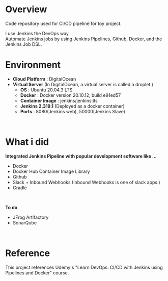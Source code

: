 # Overview
Code repository used for CI/CD pipeline for toy project.    

I use Jenkins the DevOps way.  
Automate Jenkins jobs by using Jenkins Pipelines, Github, Docker, and the Jenkins Job DSL.
<br>

# Environment
- **Cloud Platform** : DigitalOcean
- **Virtual Server** (In DigitalOcean, a virtual server is called a droplet.)
  - **OS** : Ubuntu 20.04.3 LTS
  - **Docker** : Docker version 20.10.12, build e91ed57
  - **Container Image** : jenkins/jenkins:lts
  - **Jenkins 2.319.1** (Deployed as a docker container)
  - **Ports** : 8080(Jenkins web), 50000(Jenkins Slave)
<br>

# What i did
**Integrated Jenkins Pipeline with popular development software like ...**
- Docker
- Docker Hub Container Image Library
- Github
- Slack + Inbound Webhooks (Inbound Webhooks is one of slack apps.)
- Gradle
<br>

**To do**
- JFrog Artifactory
- SonarQube
<br>

# Reference
This project references Udemy's "Learn DevOps: CI/CD with Jenkins using Pipelines and Docker" course.
